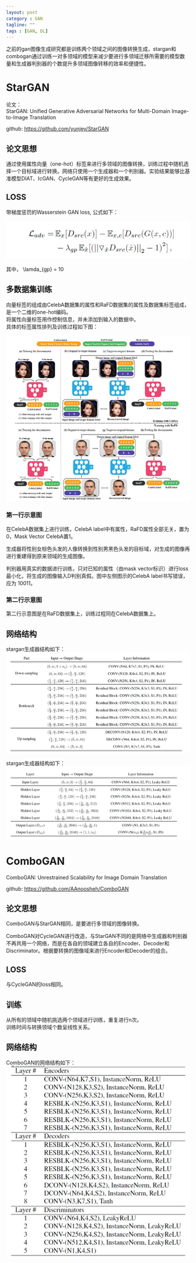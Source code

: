 ```yaml
---
layout: post
category : GAN
tagline: ""
tags : [GAN, DL]
---
```


之前的gan图像生成研究都是训练两个领域之间的图像转换生成，stargan和combogan通过训练一对多领域的模型来减少要进行多领域迁移所需要的模型数量和生成器判别器的个数提升多领域图像转移的效率和便捷性。

# StarGAN    

论文：    
StarGAN: Unified Generative Adversarial Networks for Multi-Domain Image-to-Image Translation    

github: https://github.com/yunjey/StarGAN   

## 论文思想   

通过使用属性向量（one-hot）标签来进行多领域的图像转换，训练过程中随机选择一个目标域进行转换。网络只使用一个生成器和一个判别器。实验结果能够比基准模型DIAT、IcGAN、CycleGAN等有更好的生成效果。   

## LOSS
带梯度惩罚的Wasserstein GAN loss, 公式如下：    

<img src="/assets/pics/stargan-loss.JPG" alt="StarGAN损失函数"/>

其中， \lamda_{gp} = 10    


## 多数据集训练

向量标签的组成由CelebA数据集的属性和RaFD数据集的属性及数据集标签组成，是一个二维的one-hot编码。   
将属性向量标签用作控制信息，并未添加到输入的数据中。     
具体的标签属性排列及训练过程如下图：   

<img src="/assets/pics/stargan-lv.JPG" alt="StarGAN属性标签"/>

### 第一行示意图    
在CelebA数据集上进行训练，CelebA label中有属性，RaFD属性全部无关，置为0，Mask Vector CelebA置1。    

生成器将性别女棕色头发的人像转换到性别男黑色头发的目标域，对生成的图像再进行重建得到原来领域的生成图像。     

判别器用真实的数据进行训练，只对已知的属性（由mask vector标识）进行loss最小化，将生成的图像输入D判别真假。图中左侧图示的CelebA label书写错误，应为 10011。    

### 第二行示意图    
第二行示意图是在RaFD数据集上，训练过程同在CelebA数据集上。

## 网络结构 

stargan生成器结构如下：    
<img src="/assets/pics/stargan-g-network.JPG" alt="StarGAN生成器结构"/>


stargan生成器结构如下：    
<img src="/assets/pics/stargan-d-network.JPG" alt="StarGAN判别器结构"/>


# ComboGAN   

ComboGAN: Unrestrained Scalability for Image Domain Translation    

github: https://github.com/AAnoosheh/ComboGAN    


## 论文思想   

ComboGAN与StarGAN相同，是要进行多领域的图像转换。    

ComboGAN对CycleGAN进行改造，与StarGAN不同的是网络中生成器和判别器不再共用一个网络，而是在各自的领域建立各自的Encoder、Decoder和Discriminator。根据要转换的图像域来进行Encoder和Decoder的组合。    


## LOSS    
与CycleGAN的loss相同。   

## 训练  
从所有的领域中随机挑选两个领域进行训练，重复进行n次。    
训练时间与转换领域个数呈线性关系。    


## 网络结构


ComboGAN的网络结构如下：    
<img src="/assets/pics/ComboGAN-network.JPG" alt="ComboGA网络结构"/>  







